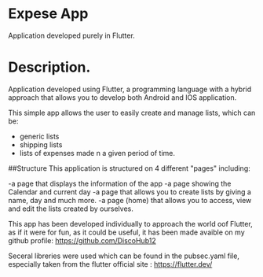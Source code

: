 # Expese App 

Application developed purely in Flutter.

# Description. 

Application developed using Flutter, a programming language with
a hybrid approach that allows you to develop both Android and IOS
application. 

This simple app allows the user to easily create and manage lists, 
which can be: 

- generic lists
- shipping lists
- lists of expenses made n a given period of time. 

##Structure
This application is structured on 4 different "pages"
including: 

-a page that displays the information of the app
-a page showing the Calendar and current day
-a page that allows you to create lists by giving a name, 
day and much more. 
-a page (home) that allows you to access, view and edit 
the lists created by ourselves. 

This app has been developed individually to approach the 
world oof Flutter, as if it were for fun, as it could be useful, 
it has been made avaible on my github profile: 
https://github.com/DiscoHub12

Seceral libreries were used which can be found in the 
pubsec.yaml file, especially taken from the 
flutter official site : https://flutter.dev/

